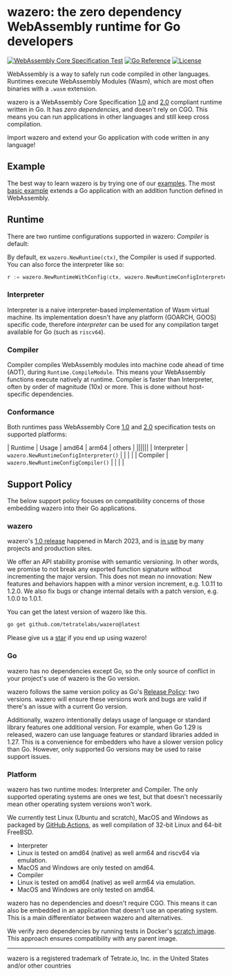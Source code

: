 # wazero: the zero dependency WebAssembly runtime for Go developers

[![WebAssembly Core Specification Test](https/github.com/tetratelabs/wazero/actions/workflows/spectest.yaml/badge.svg)](https/github.com/tetratelabs/wazero/actions/workflows/spectest.yaml) [![Go Reference](https/pkg.go.dev/badge/github.com/tetratelabs/wazero.svg)](https/pkg.go.dev/github.com/tetratelabs/wazero) [![License](https/img.shields.io/badge/License-Apache_2.0-blue.svg)](https/opensource.org/licenses/Apache-2.0)

WebAssembly is a way to safely run code compiled in other languages. Runtimes
execute WebAssembly Modules (Wasm), which are most often binaries with a `.wasm`
extension.

wazero is a WebAssembly Core Specification [1.0][1] and [2.0][2] compliant
runtime written in Go. It has *zero dependencies*, and doesn't rely on CGO.
This means you can run applications in other languages and still keep cross
compilation.

Import wazero and extend your Go application with code written in any language!

## Example

The best way to learn wazero is by trying one of our [examples](examples/README.md). The
most [basic example](examples/basic) extends a Go application with an addition
function defined in WebAssembly.

## Runtime

There are two runtime configurations supported in wazero: _Compiler_ is default:

By default, ex `wazero.NewRuntime(ctx)`, the Compiler is used if supported. You
can also force the interpreter like so:
```go
r := wazero.NewRuntimeWithConfig(ctx, wazero.NewRuntimeConfigInterpreter())
```

### Interpreter
Interpreter is a naive interpreter-based implementation of Wasm virtual
machine. Its implementation doesn't have any platform (GOARCH, GOOS) specific
code, therefore _interpreter_ can be used for any compilation target available
for Go (such as `riscv64`).

### Compiler
Compiler compiles WebAssembly modules into machine code ahead of time (AOT),
during `Runtime.CompileModule`. This means your WebAssembly functions execute
natively at runtime. Compiler is faster than Interpreter, often by order of
magnitude (10x) or more. This is done without host-specific dependencies.

### Conformance

Both runtimes pass WebAssembly Core [1.0][7] and [2.0][14] specification tests
on supported platforms:

| Runtime | Usage | amd64 | arm64 | others |
||||||
| Interpreter | `wazero.NewRuntimeConfigInterpreter()` | | | |
| Compiler | `wazero.NewRuntimeConfigCompiler()` | | | |

## Support Policy

The below support policy focuses on compatibility concerns of those embedding
wazero into their Go applications.

### wazero

wazero's [1.0 release][15] happened in March 2023, and is [in use][16] by many
projects and production sites.

We offer an API stability promise with semantic versioning. In other words, we
promise to not break any exported function signature without incrementing the
major version. This does not mean no innovation: New features and behaviors
happen with a minor version increment, e.g. 1.0.11 to 1.2.0. We also fix bugs
or change internal details with a patch version, e.g. 1.0.0 to 1.0.1.

You can get the latest version of wazero like this.
```bash
go get github.com/tetratelabs/wazero@latest
```

Please give us a [star][17] if you end up using wazero!

### Go

wazero has no dependencies except Go, so the only source of conflict in your
project's use of wazero is the Go version.

wazero follows the same version policy as Go's [Release Policy][10]: two
versions. wazero will ensure these versions work and bugs are valid if there's
an issue with a current Go version.

Additionally, wazero intentionally delays usage of language or standard library
features one additional version. For example, when Go 1.29 is released, wazero
can use language features or standard libraries added in 1.27. This is a
convenience for embedders who have a slower version policy than Go. However,
only supported Go versions may be used to raise support issues.

### Platform

wazero has two runtime modes: Interpreter and Compiler. The only supported operating
systems are ones we test, but that doesn't necessarily mean other operating
system versions won't work.

We currently test Linux (Ubuntu and scratch), MacOS and Windows as packaged by
[GitHub Actions][11], as well compilation of 32-bit Linux and 64-bit FreeBSD.

* Interpreter
 * Linux is tested on amd64 (native) as well arm64 and riscv64 via emulation.
 * MacOS and Windows are only tested on amd64.
* Compiler
 * Linux is tested on amd64 (native) as well arm64 via emulation.
 * MacOS and Windows are only tested on amd64.

wazero has no dependencies and doesn't require CGO. This means it can also be
embedded in an application that doesn't use an operating system. This is a main
differentiator between wazero and alternatives.

We verify zero dependencies by running tests in Docker's [scratch image][12].
This approach ensures compatibility with any parent image.

-----
wazero is a registered trademark of Tetrate.io, Inc. in the United States and/or other countries

[1]: https/www.w3.org/TR/2019/REC-wasm-core-1-20191205/
[2]: https/www.w3.org/TR/2022/WD-wasm-core-2-20220419/
[4]: https/github.com/WebAssembly/meetings/blob/main/process/subgroups.md
[5]: https/github.com/WebAssembly/WASI
[6]: https/pkg.go.dev/golang.org/x/sys/unix
[7]: https/github.com/WebAssembly/spec/tree/wg-1.0/test/core
[9]: https/github.com/tetratelabs/wazero/issues/506
[10]: https/go.dev/doc/devel/release
[11]: https/github.com/actions/virtual-environments
[12]: https/docs.docker.com/develop/develop-images/baseimages/#create-a-simple-parent-image-using-scratch
[13]: https/github.com/WebAssembly/WASI/blob/snapshot-01/phases/snapshot/docs.md
[14]: https/github.com/WebAssembly/spec/tree/d39195773112a22b245ffbe864bab6d1182ccb06/test/core
[15]: https/tetrate.io/blog/introducing-wazero-from-tetrate/
[16]: https/wazero.io/community/users/
[17]: https/github.com/tetratelabs/wazero/stargazers
